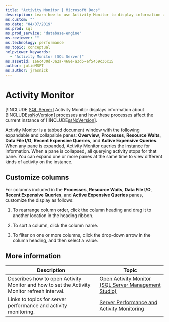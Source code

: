 ```yaml
---
title: "Activity Monitor | Microsoft Docs"
description: Learn how to use Activity Monitor to display information about SQL Server processes and how these processes affect the current instance of SQL Server.
ms.custom: ""
ms.date: "04/07/2019"
ms.prod: sql
ms.prod_service: "database-engine"
ms.reviewer: ""
ms.technology: performance
ms.topic: conceptual
helpviewer_keywords: 
  - "Activity Monitor [SQL Server]"
ms.assetid: 1e6c430d-3a2a-468e-a3d5-ef5459c36c15
author: julieMSFT
ms.author: jrasnick
---
```

# Activity Monitor
 [!INCLUDE [SQL Server](../../includes/applies-to-version/sqlserver.md)]
Activity Monitor displays information about [!INCLUDE[ssNoVersion](../../includes/ssnoversion-md.md)] processes and how these processes affect the current instance of [!INCLUDE[ssNoVersion](../../includes/ssnoversion-md.md)].  
  
Activity Monitor is a tabbed document window with the following expandable and collapsible panes: **Overview**, **Processes**, **Resource Waits**, **Data File I/O**, **Recent Expensive Queries**, and **Active Expensive Queries**. When any pane is expanded, Activity Monitor queries the instance for information. When a pane is collapsed, all querying activity stops for that pane. You can  expand one or more panes at the same time to view different kinds of activity on the instance.  
 
## Customize columns 
For columns included in the **Processes**, **Resource Waits**, **Data File I/O**, **Recent Expensive Queries**, and **Active Expensive Queries** panes, customize the display as follows:  
  
1.  To rearrange column order, click the column heading and drag it to another location in the heading ribbon.  
  
2.  To sort a column, click the column name.  
  
3.  To filter on one or more columns, click the drop-down arrow in the column heading, and then select a value.  

## More information  
   
|Description|Topic|  
|-|-|  
|Describes how to open Activity Monitor and how to set the Activity Monitor refresh interval.|[Open Activity Monitor &#40;SQL Server Management Studio&#41;](../../relational-databases/performance-monitor/open-activity-monitor-sql-server-management-studio.md)|  
|Links to topics for server performance and activity monitoring.|[Server Performance and Activity Monitoring](../../relational-databases/performance/server-performance-and-activity-monitoring.md)|  
  
  
